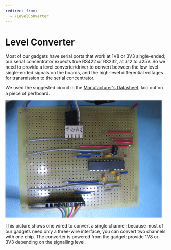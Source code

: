 ```yaml
---
redirect_from:
  - /LevelConverter
---
```


# Level Converter

Most of our gadgets have serial ports that work at 1V8 or 3V3
single-ended; our serial concentrator expects true RS422 or RS232, at
±12 to ±25V. So we need to provide a level converter/driver to convert
between the low level single-ended signals on the boards, and the
high-level differential voltages for transmission to the serial
concentrator.

We used the suggested circuit in the
[Manufacturer's Datasheet](http://datasheets.maximintegrated.com/en/ds/MAX218.pdf), laid out on a piece of perfboard.

<img src="levelconverter-small.jpg" alt="Image of Level convertor circuit on prototype board" aria-describedby="p1"/>

<p id="p1">This picture shows one wired to convert a single channel; because most
of our gadgets need only a three-wire interface, you can convert two
channels with one chip. The converter is powered from the gadget:
provide 1V8 or 3V3 depending on the signalling level.</p>
